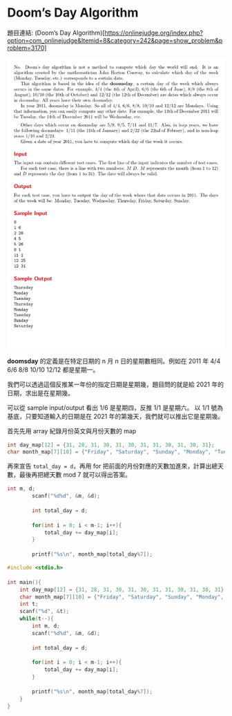 # Doom’s Day Algorithm

題目連結: (Doom’s Day Algorithm)[https://onlinejudge.org/index.php?option=com_onlinejudge&Itemid=8&category=242&page=show_problem&problem=3170]

![14-1](pic/14-1.jpg)

**doomsday** 的定義是在特定日期的 n 月 n 日的星期數相同。例如在  2011 年 4/4 6/6 8/8 10/10 12/12 都是星期一。

我們可以透過這個反推某一年份的指定日期是星期幾，題目問的就是給 2021 年的日期，求出是在星期幾。

可以從 sample input/output 看出 1/6 是星期四，反推 1/1 是星期六。
以 1/1 號為基底，只要知道輸入的日期是在 2021 年的第幾天，我們就可以推出它是星期幾。

首先先用 array 紀錄月份英文與月份天數的 map

```C
int day_map[12] = {31, 28, 31, 30, 31, 30, 31, 31, 30, 31, 30, 31};
char month_map[7][10] = {"Friday", "Saturday", "Sunday", "Monday", "Tuesday", "Wednesday", "Thursday"}; 
```

再來宣告 `total_day = d`，再用 for 把前面的月份對應的天數加進來，計算出總天數，最後再把總天數 mod 7 就可以得出答案。

```C
int m, d;
        scanf("%d%d", &m, &d);
        
        int total_day = d;
        
        for(int i = 0; i < m-1; i++){
            total_day += day_map[i];
        }
        
        printf("%s\n", month_map[total_day%7]);
```

```C
#include <stdio.h>

int main(){
    int day_map[12] = {31, 28, 31, 30, 31, 30, 31, 31, 30, 31, 30, 31};
    char month_map[7][10] = {"Friday", "Saturday", "Sunday", "Monday", "Tuesday", "Wednesday", "Thursday"}; 
    int t;
    scanf("%d", &t);
    while(t--){
        int m, d;
        scanf("%d%d", &m, &d);
        
        int total_day = d;
        
        for(int i = 0; i < m-1; i++){
            total_day += day_map[i];
        }
        
        printf("%s\n", month_map[total_day%7]);
    }
}
```
